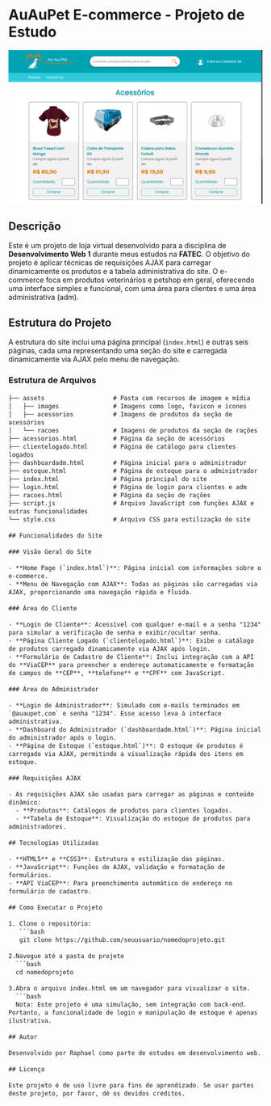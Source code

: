# AuAuPet E-commerce - Projeto de Estudo

![Capa do Projeto](assets/images/lojaauaupet.png)

## Descrição

Este é um projeto de loja virtual desenvolvido para a disciplina de **Desenvolvimento Web 1** durante meus estudos na **FATEC**. O objetivo do projeto é aplicar técnicas de requisições AJAX para carregar dinamicamente os produtos e a tabela administrativa do site. O e-commerce foca em produtos veterinários e petshop em geral, oferecendo uma interface simples e funcional, com uma área para clientes e uma área administrativa (adm).

## Estrutura do Projeto

A estrutura do site inclui uma página principal (`index.html`) e outras seis páginas, cada uma representando uma seção do site e carregada dinamicamente via AJAX pelo menu de navegação.

### Estrutura de Arquivos

```plaintext
├── assets                   # Pasta com recursos de imagem e mídia
│   ├── images               # Imagens como logo, favicon e ícones
│   ├── acessorios           # Imagens de produtos da seção de acessórios
│   └── racoes               # Imagens de produtos da seção de rações
├── acessorios.html          # Página da seção de acessórios
├── clientelogado.html       # Página de catálogo para clientes logados
├── dashboardadm.html        # Página inicial para o administrador
├── estoque.html             # Página de estoque para o administrador
├── index.html               # Página principal do site
├── login.html               # Página de login para clientes e adm
├── racoes.html              # Página da seção de rações
├── script.js                # Arquivo JavaScript com funções AJAX e outras funcionalidades
└── style.css                # Arquivo CSS para estilização do site

## Funcionalidades do Site

### Visão Geral do Site

- **Home Page (`index.html`)**: Página inicial com informações sobre o e-commerce.
- **Menu de Navegação com AJAX**: Todas as páginas são carregadas via AJAX, proporcionando uma navegação rápida e fluida.

### Área do Cliente

- **Login de Cliente**: Acessível com qualquer e-mail e a senha "1234" para simular a verificação de senha e exibir/ocultar senha.
- **Página Cliente Logado (`clientelogado.html`)**: Exibe o catálogo de produtos carregado dinamicamente via AJAX após login.
- **Formulário de Cadastro de Cliente**: Inclui integração com a API do **ViaCEP** para preencher o endereço automaticamente e formatação de campos de **CEP**, **telefone** e **CPF** com JavaScript.

### Área do Administrador

- **Login de Administrador**: Simulado com e-mails terminados em `@auaupet.com` e senha "1234". Esse acesso leva à interface administrativa.
- **Dashboard do Administrador (`dashboardadm.html`)**: Página inicial do administrador após o login.
- **Página de Estoque (`estoque.html`)**: O estoque de produtos é carregado via AJAX, permitindo a visualização rápida dos itens em estoque.

### Requisições AJAX

- As requisições AJAX são usadas para carregar as páginas e conteúdo dinâmico:
  - **Produtos**: Catálogos de produtos para clientes logados.
  - **Tabela de Estoque**: Visualização do estoque de produtos para administradores.

## Tecnologias Utilizadas

- **HTML5** e **CSS3**: Estrutura e estilização das páginas.
- **JavaScript**: Funções de AJAX, validação e formatação de formulários.
- **API ViaCEP**: Para preenchimento automático de endereço no formulário de cadastro.

## Como Executar o Projeto

1. Clone o repositório:
   ```bash
   git clone https://github.com/seuusuario/nomedoprojeto.git

2.Navegue até a pasta do projeto
  ```bash
  cd nomedoprojeto

3.Abra o arquivo index.html em um navegador para visualizar o site.
  ```bash
  Nota: Este projeto é uma simulação, sem integração com back-end. Portanto, a funcionalidade de login e manipulação de estoque é apenas ilustrativa.

## Autor

Desenvolvido por Raphael como parte de estudos em desenvolvimento web.

## Licença

Este projeto é de uso livre para fins de aprendizado. Se usar partes deste projeto, por favor, dê os devidos créditos.